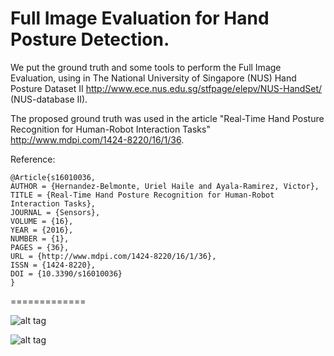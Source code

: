 # Full Image Evaluation for Hand Posture Detection.


We put the ground truth and some tools  to perform the Full Image
Evaluation, using in  The National University of Singapore (NUS) Hand Posture Dataset
II  http://www.ece.nus.edu.sg/stfpage/elepv/NUS-HandSet/ (NUS-database II). 
 

The proposed ground truth was used in the article "Real-Time Hand Posture Recognition
for Human-Robot Interaction Tasks" http://www.mdpi.com/1424-8220/16/1/36.

Reference:


```
@Article{s16010036,
AUTHOR = {Hernandez-Belmonte, Uriel Haile and Ayala-Ramirez, Victor},
TITLE = {Real-Time Hand Posture Recognition for Human-Robot Interaction Tasks},
JOURNAL = {Sensors},
VOLUME = {16},
YEAR = {2016},
NUMBER = {1},
PAGES = {36},
URL = {http://www.mdpi.com/1424-8220/16/1/36},
ISSN = {1424-8220},
DOI = {10.3390/s16010036}
}
```

=============

![alt tag](http://www.mdpi.com/sensors/sensors-16-00036/article_deploy/html/images/sensors-16-00036-g002-1024.png)




![alt tag](http://www.mdpi.com/sensors/sensors-16-00036/article_deploy/html/images/sensors-16-00036-g005-1024.png)





